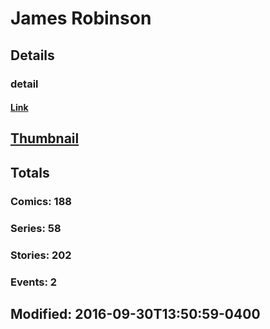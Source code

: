 # James  Robinson 
## Details
### detail
#### [Link](http://marvel.com/comics/creators/1340/james_robinson?utm_campaign=apiRef&utm_source=225578a89fc76f3d20fbffda5d17a88d)
## [Thumbnail](http://i.annihil.us/u/prod/marvel/i/mg/b/e0/4bb4e33545cbc.jpg)
## Totals
### Comics: 188
### Series: 58
### Stories: 202
### Events: 2
## Modified: 2016-09-30T13:50:59-0400